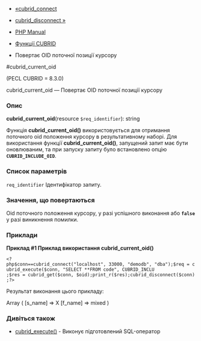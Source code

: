 - [«cubrid_connect](function.cubrid-connect.md)
- [cubrid_disconnect »](function.cubrid-disconnect.md)

- [PHP Manual](index.md)
- [Функції CUBRID](ref.cubrid.md)
- Повертає OID поточної позиції курсору

#cubrid_current_oid

(PECL CUBRID = 8.3.0)

cubrid_current_oid — Повертає OID поточної позиції курсору

### Опис

**cubrid_current_oid**(resource `$req_identifier`): string

Функція **cubrid_current_oid()** використовується для отримання поточного oid
положення курсору в результативному наборі. Для використання функції
**cubrid_current_oid()**, запущений запит має бути оновлюваним, та
при запуску запиту було встановлено опцію **`CUBRID_INCLUDE_OID`**.

### Список параметрів

`req_identifier`
Ідентифікатор запиту.

### Значення, що повертаються

Oid поточного положення курсору, у разі успішного виконання або
**`false`** у разі виникнення помилки.

### Приклади

**Приклад #1 Приклад використання **cubrid_current_oid()****

` <?php$conn==cubrid_connect("localhost", 33000, "demodb", "dba");$req = cubrid_execute($conn, "SELECT **FROM code", CUBRID_INCLU ;$res = cubrid_get($conn, $oid);print_r($res);cubrid_disconnect($conn);?> `

Результат виконання цього прикладу:

Array
(
[s_name] => X
[f_name] => mixed
)

### Дивіться також

- [cubrid_execute()](function.cubrid-execute.md) - Виконує
підготовлений SQL-оператор
